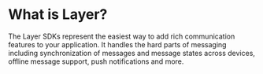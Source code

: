 # What is Layer?

The Layer SDKs represent the easiest way to add rich communication features to your application.
It handles the hard parts of messaging including synchronization of messages and message states across devices, offline message support, push notifications and more.

